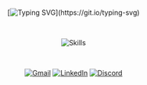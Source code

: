 <div align="center">

<br>

[![Typing SVG](https://readme-typing-svg.herokuapp.com/?font=verdana&pause=1000&color=9CA3AF&size=40&center=true&vCenter=true&width=1000&lines=Hello!+I'm+Jefferson!;Full+Stack+Developer!)](https://git.io/typing-svg)

<br>

![Skills](https://skillicons.dev/icons?i=js,ts,react,next,nodejs,nest,prisma,git,dart,flutter,postgres,apple,aws,vscode,figma,docker&perline=8)
<br>

<br>

[![Gmail](https://img.shields.io/badge/-Gmail-%23333?style=for-the-badge&logo=gmail&logoColor=9CA3AF)](mailto:jefferson@kips.tech)
[![LinkedIn](https://img.shields.io/badge/-LinkedIn-%23333?style=for-the-badge&logo=linkedin&logoColor=9CA3AF)](https://www.linkedin.com/in/jeffersonppessoa)
[![Discord](https://img.shields.io/badge/Discord-%23333?style=for-the-badge&logo=discord&logoColor=9CA3AF)](https://discordapp.com/channels/@me/1119920127509549107)

<br>

  <!-- <img src="https://github.com/jeffersonponte/jeffersonponte/assets/104142117/cd4e0a7c-9415-481f-99d0-093f05c98331" width="400"> -->

</div>

